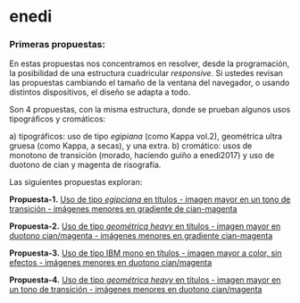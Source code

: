 # enedi

### Primeras propuestas:

En estas propuestas nos concentramos en resolver, desde la programación, la posibilidad de una estructura cuadricular *responsive*. Si ustedes revisan las propuestas cambiando el tamaño de la ventana del navegador, o usando distintos dispositivos, el diseño se adapta a todo.

Son 4 propuestas, con la misma estructura, donde se prueban algunos usos tipográficos y cromáticos: 

a) tipográficos: uso de tipo *egipiana* (como Kappa vol.2), geométrica ultra gruesa (como Kappa, a secas), y una extra.
b) cromático: usos de monotono de transición (morado, haciendo guiño a enedi2017) y uso de duotono de cian y magenta de risografía.

Las siguientes propuestas exploran:


**Propuesta-1.** [Uso de tipo *egipciana* en títulos - imagen mayor en un tono de transición - imágenes menores en gradiente de cian-magenta](https://facoasecas.github.io/enedi/propuesta-1/)

**Propuesta-2.** [Uso de tipo *geométrica heavy* en títulos - imagen mayor en duotono cian/magenta - imágenes menores en gradiente cian-magenta](https://facoasecas.github.io/enedi/propuesta-2/)

**Propuesta-3.** [Uso de tipo IBM mono en títulos - imagen mayor a color, sin efectos - imágenes menores en duotono cian/magenta](https://facoasecas.github.io/enedi/propuesta-3/)

**Propuesta-4.** [Uso de tipo *geométrica heavy* en títulos - imagen mayor en un tono de transición - imágenes menores en duotono cian/magenta](https://facoasecas.github.io/enedi/propuesta-4/)
